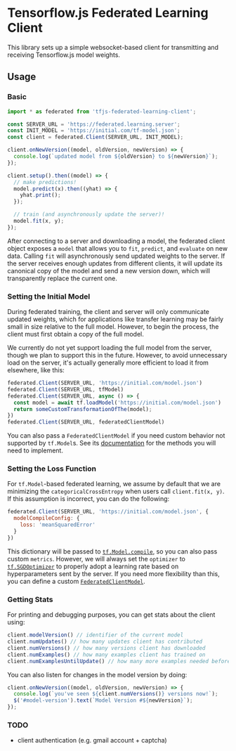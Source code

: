 # Tensorflow.js Federated Learning Client

This library sets up a simple websocket-based client for transmitting and receiving
Tensorflow.js model weights.

## Usage

### Basic

```js
import * as federated from 'tfjs-federated-learning-client';

const SERVER_URL = 'https://federated.learning.server';
const INIT_MODEL = 'https://initial.com/tf-model.json';
const client = federated.Client(SERVER_URL, INIT_MODEL);

client.onNewVersion((model, oldVersion, newVersion) => {
  console.log(`updated model from ${oldVersion} to ${newVersion}`);
});

client.setup().then((model) => {
  // make predictions!
  model.predict(x).then((yhat) => {
    yhat.print();
  });

  // train (and asynchronously update the server)!
  model.fit(x, y);
});
```

After connecting to a server and downloading a model, the federated client
object exposes a `model` that allows you to `fit`, `predict`, and `evaluate`
on new data. Calling `fit` will asynchronously send updated weights to the
server. If the server receives enough updates from different clients, it will
update its canonical copy of the model and send a new version down, which
will transparently replace the current one.

### Setting the Initial Model

During federated training, the client and server will only communicate
updated weights, which for applications like transfer learning may be fairly
small in size relative to the full model. However, to begin the process, the
client must first obtain a copy of the full model.

We currently do not yet support loading the full model from the server, though
we plan to support this in the future. However, to avoid unnecessary load on the
server, it's actually generally more efficient
to load it from elsewhere, like this:

```js
federated.Client(SERVER_URL, 'https://initial.com/model.json')
federated.Client(SERVER_URL, tfModel)
federated.Client(SERVER_URL, async () => {
  const model = await tf.loadModel('https://initial.com/model.json')
  return someCustomTransformationOfThe(model);
})
federated.Client(SERVER_URL, federatedClientModel)
```

You can also pass a `FederatedClientModel` if you need custom behavior not supported by `tf.Model`s. See its [documentation](#TODO) for the methods you will need to implement.

### Setting the Loss Function

For `tf.Model`-based federated learning, we assume by default that we are minimizing
the `categoricalCrossEntropy` when users call `client.fit(x, y)`. If this assumption is incorrect, you can do the following:

```js
federated.Client(SERVER_URL, 'https://initial.com/model.json', {
  modelCompileConfig: {
    loss: 'meanSquaredError'
  }
})
```

This dictionary will be passed to [`tf.Model.compile`](https://js.tensorflow.org/api/latest/#tf.Model.compile), so you can also pass custom `metrics`.
However, we will always set the `optimizer` to [`tf.SGDOptimizer`](https://js.tensorflow.org/api/latest/#train.sgd) to properly adopt a learning rate based on hyperparameters sent by the server. If you need more flexibility than this, you can define
a custom [`FederatedClientModel`](#TODO).

### Getting Stats

For printing and debugging purposes, you can get stats about the client using:
```js
client.modelVersion() // identifier of the current model
client.numUpdates() // how many updates client has contributed
client.numVersions() // how many versions client has downloaded
client.numExamples() // how many examples client has trained on
client.numExamplesUntilUpdate() // how many more examples needed before updating
```

You can also listen for changes in the model version by doing:
```js
client.onNewVersion((model, oldVersion, newVersion) => {
  console.log(`you've seen ${client.numVersions()} versions now!`);
  $('#model-version').text(`Model Version #${newVersion}`);
});
```

### TODO

- client authentication (e.g. gmail account + captcha)
